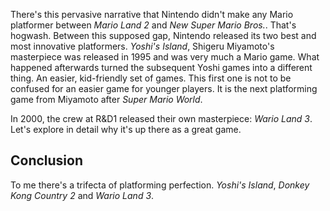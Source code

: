 ---
---
There's this pervasive narrative that Nintendo didn't make any Mario platformer between *Mario Land 2* and *New Super Mario Bros.*. That's hogwash. Between this supposed gap, Nintendo released its two best and most innovative platformers. *Yoshi's Island*, Shigeru Miyamoto's masterpiece was released in 1995 and was very much a Mario game. What happened afterwards turned the subsequent Yoshi games into a different thing. An easier, kid-friendly set of games. This first one is not to be confused for an easier game for younger players. It is the next platforming game from Miyamoto after *Super Mario World*.

In 2000, the crew at R&D1 released their own masterpiece: *Wario Land 3*. Let's explore in detail why it's up there as a great game.


## Conclusion
To me there's a trifecta of platforming perfection. *Yoshi's Island*, *Donkey Kong Country 2* and *Wario Land 3*.